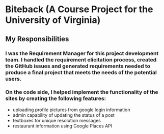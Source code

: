 # Biteback (A Course Project for the University of Virginia)

## My Responsibilities

### I was the Requirement Manager for this project development team. I handled the requirement elicitation process, created the GitHub issues and generated requirements needed to produce a final project that meets the needs of the potential users.

### On the code side, I helped implement the functionality of the sites by creating the following features:
- uploading profile pictures from google login information
- admin capability of updating the status of a post
- textboxes for unique resolution messages
- restaurant information using Google Places API





